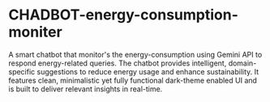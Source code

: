 # CHADBOT-energy-consumption-moniter
A smart chatbot that monitor's the energy-consumption using Gemini API to respond energy-related queries. The chatbot provides intelligent, domain-specific suggestions to reduce energy usage and enhance sustainability. It features clean, minimalistic yet fully functional dark-theme enabled UI and is built to deliver relevant insights in real-time.

